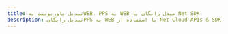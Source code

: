 ---title: تبدیل پاورپوینت بهWEB، PPS به WEB مبدل رایگان یا Net SDKdescription: تبدیل رایگانPPS به WEB با استفاده از Net Cloud APIs & SDK. همچنین اسناد Microsoft PowerPoint را در Cloud ایجاد، ویرایش و رندر کنید.---
